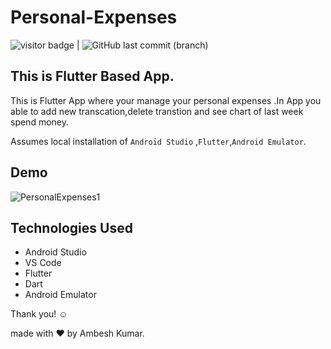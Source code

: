 # Personal-Expenses
<img src= "https://visitor-badge.laobi.icu/badge?page_id=201851019-iiitv/Personal-Expenses " alt="visitor badge"/> |  ![GitHub last commit (branch)](https://img.shields.io/github/last-commit/201851019-iiitv/Personal-Expenses/main)

## This is Flutter Based App.
This is  Flutter App where your manage your personal expenses .In App you able to add new transcation,delete transtion and see chart of last week spend money.

Assumes local installation of  `Android Studio` ,`Flutter`,`Android Emulator`.



## Demo 

![PersonalExpenses1](https://user-images.githubusercontent.com/48892208/102684380-00737f80-41fe-11eb-9e0a-e5ac8f3ab05f.gif)

## Technologies Used
* Android Studio
* VS Code
* Flutter
* Dart
* Android Emulator



Thank you! ☺️

made with ❤️ by Ambesh Kumar.
